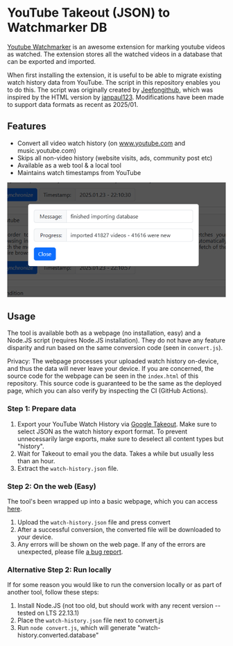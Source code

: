# YouTube Takeout (JSON) to Watchmarker DB

[Youtube Watchmarker](https://github.com/sniklaus/youtube-watchmarker) is an awesome extension for marking youtube videos as watched. The extension stores all the watched videos in a database that can be exported and imported.

When first installing the extension, it is useful to be able to migrate existing watch history data from YouTube. The script in this repository enables you to do this. The script was originally created by [Jeefongithub](https://github.com/Jeefongithub/youtube-takeout-json-to-watchmarker), which was inspired by the HTML version by [janpaul123](https://github.com/janpaul123/youtube-takeout-to-watchmarker). Modifications have been made to support data formats as recent as 2025/01.

## Features

- Convert all video watch history (on www.youtube.com and music.youtube.com)
- Skips all non-video history (website visits, ads, community post etc)
- Available as a web tool & a local tool
- Maintains watch timestamps from YouTube

![Screenshot of a successful import of over 30k converted entries](./image.png)

## Usage

The tool is available both as a webpage (no installation, easy) and a Node.JS script (requires Node.JS installation). They do not have any feature disparity and run based on the same conversion code (seen in `convert.js`).

Privacy: The webpage processes your uploaded watch history on-device, and thus the data will never leave your device. If you are concerned, the source code for the webpage can be seen in the `index.html` of this repository. This source code is guaranteed to be the same as the deployed page, which you can also verify by inspecting the CI (GitHub Actions).

### Step 1: Prepare data

1. Export your YouTube Watch History via [Google Takeout](https://takeout.google.com/settings/takeout/custom/youtube). Make sure to select JSON as the watch history export format. To prevent unnecessarily large exports, make sure to deselect all content types but "history".
2. Wait for Takeout to email you the data. Takes a while but usually less than an hour.
3. Extract the `watch-history.json` file.

### Step 2: On the web (Easy)

The tool's been wrapped up into a basic webpage, which you can access [here](https://yutotakano.github.io/youtube-takeout-json-to-watchmarker/).

1. Upload the `watch-history.json` file and press convert
2. After a successful conversion, the converted file will be downloaded to your device.
3. Any errors will be shown on the web page. If any of the errors are unexpected, please file [a bug report](https://github.com/yutotakano/youtube-takeout-json-to-watchmarker/issues).

### Alternative Step 2: Run locally

If for some reason you would like to run the conversion locally or as part of another tool, follow these steps:

1. Install Node.JS (not too old, but should work with any recent version -- tested on LTS 22.13.1)
2. Place the `watch-history.json` file next to convert.js
3. Run `node convert.js`, which will generate "watch-history.converted.database"
